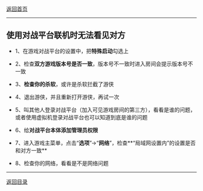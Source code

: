 [返回首页](./Home.md)

***
## 使用对战平台联机时无法看见对方

- 1、在游戏对战平台的设置中，把**特殊启动**勾选上

- 2、检查**双方游戏版本号是否一致**，版本号不一致时进入房间会提示版本号不一致

- 3、**检查你的杀软**，或许是杀软拦截了游侠

- 4、退出游侠，并且重新打开游侠，再试一次

- 5、叫其他人登录对战平台（加入可见游戏房间的第三方），看看是谁的问题，或者使用虚拟机登录对战平台也可以知道到底是谁的问题

- 6、给**对战平台本体添加管理员权限**

- 7、进入游戏主菜单，点击“**选项**”→“**网络**”，检查**“局域网设置内”的设置是否和对方一致**

- 8、检查你的网络，看看是不是网络问题



***

[返回目录](./常见问题指南.md)
